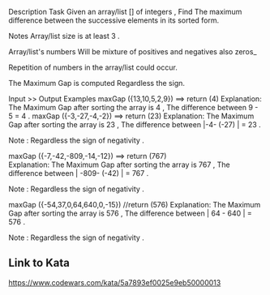 Description
Task
Given an array/list [] of integers , Find The maximum difference between the successive elements in its sorted form.

Notes
Array/list size is at least 3 .

Array/list's numbers Will be mixture of positives and negatives also zeros_

Repetition of numbers in the array/list could occur.

The Maximum Gap is computed Regardless the sign.

Input >> Output Examples
maxGap ({13,10,5,2,9}) ==> return (4)
Explanation:
The Maximum Gap after sorting the array is 4 , The difference between 9 - 5 = 4 .
maxGap ({-3,-27,-4,-2}) ==> return (23)
Explanation:
The Maximum Gap after sorting the array is 23 , The difference between  |-4- (-27) | = 23 .

Note : Regardless the sign of negativity .

maxGap ({-7,-42,-809,-14,-12}) ==> return (767)  
Explanation:
The Maximum Gap after sorting the array is 767 , The difference between  | -809- (-42) | = 767 .

Note : Regardless the sign of negativity .

maxGap ({-54,37,0,64,640,0,-15}) //return (576)
Explanation:
The Maximum Gap after sorting the array is 576 , The difference between  | 64 - 640 | = 576 .

Note : Regardless the sign of negativity .


## Link to Kata
https://www.codewars.com/kata/5a7893ef0025e9eb50000013
